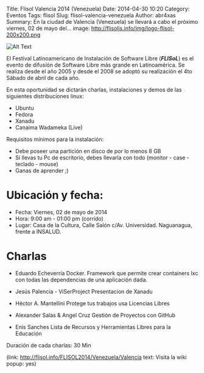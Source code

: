 Title: Flisol Valencia 2014 (Venezuela)
Date: 2014-04-30 10:20
Category: Eventos
Tags: flisol
Slug: flisol-valencia-venezuela
Author: abr4xas
Summary: En la ciudad de Valencia (Venezuela) se llevará a cabo el próximo viernes, 02 de mayo del...
image: http://flisoljs.info/img/logo-flisol-200x200.png

![Alt Text]({filename}/images/10aniv-flisol2.png)

El Festival Latinoamericano de Instalación de Software Libre (***FLISoL***) es el evento de difusión de Software Libre más grande en Latinoamérica. Se realiza desde el año 2005 y desde el 2008 se adoptó su realización el 4to Sábado de abril de cada año. 

En esta oportunidad se dictarán charlas, instalaciones y demos de las siguientes distribuciones linux: 

 * Ubuntu 
 * Fedora 
 * Xanadu 
 * Canaima Wadameka (Live)

Requisitos mínimos para la instalación:

 * Debe poseer una partición en disco de por lo menos 8 GB
 * Si llevas tu Pc de escritorio, debes llevarla con todo (monitor - case - teclado - mouse)
 * Ganas de aprender ;) 

# Ubicación y fecha:

 * Fecha: Viernes, 02 de mayo de 2014
 * Hora: 9:00 am - 01:00 pm (corrido)
 * Lugar: Casa de la Cultura, Calle Salón c/Av. Universidad. Naguanagua, frente a INSALUD.

# Charlas

- Eduardo Echeverría
Docker. Framework que permite crear containers lxc con todas las dependencias de una aplicación dada.

- Jesús Palencia - ViSerProject
Presentacion de Xanadu

- Héctor A. Mantellini
Protege tus trabajos usa Licencias Libres

- Alexander Salas & Angel Cruz
Gestión de Proyectos con GitHub

- Enis Sanches
Lista de Recursos y Herramientas Libres para la Educación

Duración de cada charlas: 30 Min

(link: http://flisol.info/FLISOL2014/Venezuela/Valencia text: Visita la wiki popup: yes)